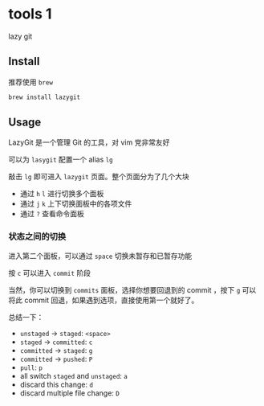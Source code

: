 # tools 1

lazy git

## Install

推荐使用 `brew`

```bash
brew install lazygit
```

## Usage

LazyGit 是一个管理 Git 的工具，对 vim 党非常友好

可以为 `lasygit` 配置一个 alias `lg`

敲击 `lg` 即可进入 `lazygit` 页面。整个页面分为了几个大块

- 通过 `h` `l` 进行切换多个面板
- 通过 `j` `k` 上下切换面板中的各项文件
- 通过 `?` 查看命令面板

### 状态之间的切换

进入第二个面板，可以通过 `space` 切换未暂存和已暂存功能

按 `c` 可以进入 `commit` 阶段

当然，你可以切换到 `commits` 面板，选择你想要回退到的 commit ，按下 `g` 可以将此 commit 回退，如果遇到选项，直接使用第一个就好了。 

总结一下：

- `unstaged` -> `staged`: `<space>`
- `staged` -> `committed`: `c`
- `committed` -> `staged`: `g`
- `committed` -> `pushed`: `P`
- `pull`: `p`
- all switch `staged` and `unstaged`: `a`
- discard this change: `d`
- discard multiple file change: `D`
 